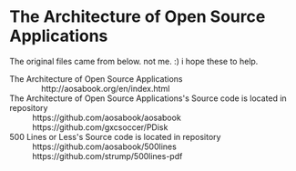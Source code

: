 # The Architecture of Open Source Applications
The original files came from below. not me. :)
i hope these to help.
<dl>
<dt>The Architecture of Open Source Applications</dt>
  <dd>&nbsp;&nbsp;&nbsp;&nbsp;http://aosabook.org/en/index.html</dd>
<dt>The Architecture of Open Source Applications's Source code is located in repository </dt>
   <dd>https://github.com/aosabook/aosabook</dd>
   <dd>https://github.com/gxcsoccer/PDisk</dd>
<dt>500 Lines or Less's Source code is located in repository</dt>
   <dd>https://github.com/aosabook/500lines</dd>
   <dd>https://github.com/strump/500lines-pdf</dd>
</dl>



